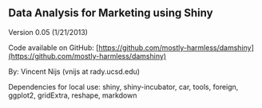 ## Data Analysis for Marketing using Shiny

Version 0.05 (1/21/2013)

Code available on GitHub: [https://github.com/mostly-harmless/damshiny](https://github.com/mostly-harmless/damshiny)

By: Vincent Nijs (vnijs at rady.ucsd.edu)

Dependencies for local use: shiny, shiny-incubator, car, tools, foreign, ggplot2, gridExtra, reshape, markdown